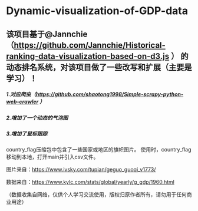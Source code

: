 # Dynamic-visualization-of-GDP-data

## 该项目基于@Jannchie（https://github.com/Jannchie/Historical-ranking-data-visualization-based-on-d3.js ） 的动态排名系统，对该项目做了一些改写和扩展（主要是学习）！

##### 1.对应爬虫（https://github.com/shaotong1998/Simple-scrapy-python-web-crawler ）
##### 2.增加了一个动态的气泡图
##### 3.增加了鼠标跟踪


country_flag压缩包中包含了一些国家或地区的旗帜图片。
使用时，country_flag移动到本地，打开main并引入csv文件。




图片来自：https://www.ivsky.com/tupian/geguo_guoqi_v1773/

数据来自：https://www.kylc.com/stats/global/yearly/g_gdp/1960.html

（数据收集自网络，仅供个人学习交流使用，版权归原作者所有，请勿用于任何商业用途）
